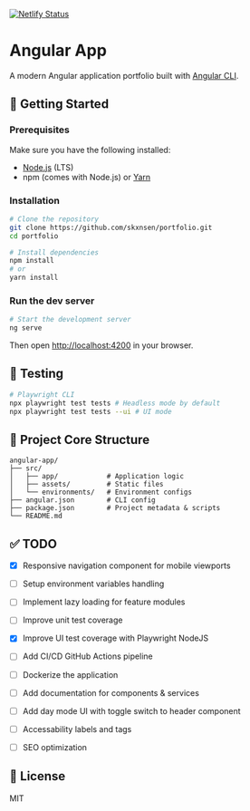 [![Netlify Status](https://api.netlify.com/api/v1/badges/8cfb0876-28da-414f-93e6-9c66de1f0aed/deploy-status)](https://app.netlify.com/sites/skansen/deploys)

# Angular App

A modern Angular application portfolio built with [Angular CLI](https://angular.io/cli).

## 🚀 Getting Started

### Prerequisites

Make sure you have the following installed:

- [Node.js](https://nodejs.org/) (LTS)
- npm (comes with Node.js) or [Yarn](https://yarnpkg.com/)

### Installation

```bash
# Clone the repository
git clone https://github.com/skxnsen/portfolio.git
cd portfolio

# Install dependencies
npm install
# or
yarn install
```

### Run the dev server

```bash
# Start the development server
ng serve
```

Then open [http://localhost:4200](http://localhost:4200) in your browser.

## 🧪 Testing

```bash
# Playwright CLI
npx playwright test tests # Headless mode by default
npx playwright test tests --ui # UI mode
```

## 📁 Project Core Structure

```
angular-app/
├── src/
│   ├── app/            # Application logic
│   ├── assets/         # Static files
│   └── environments/   # Environment configs
├── angular.json        # CLI config
├── package.json        # Project metadata & scripts
└── README.md
```

## ✅ TODO

- [X] Responsive navigation component for mobile viewports
- [ ] Setup environment variables handling  
- [ ] Implement lazy loading for feature modules  
- [ ] Improve unit test coverage
- [X] Improve UI test coverage with Playwright NodeJS
- [ ] Add CI/CD GitHub Actions pipeline
- [ ] Dockerize the application  
- [ ] Add documentation for components & services
- [ ] Add day mode UI with toggle switch to header component
- [ ] Accessability labels and tags
- [ ] SEO optimization


## 📄 License

MIT
